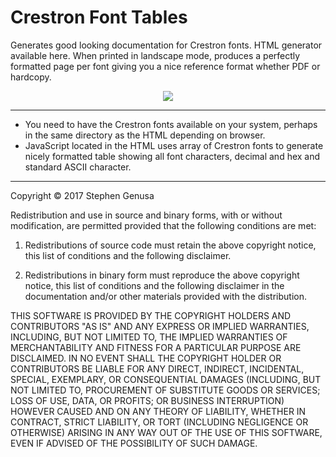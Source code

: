 # Crestron Font Tables
Generates good looking documentation for Crestron fonts. HTML generator available here. When printed in landscape mode, produces a perfectly formatted page per font giving you a nice reference format whether PDF or hardcopy.

<center>
<img src="http://i.imgur.com/usu3nZc.png">
</center>

----------
- You need to have the Crestron fonts available on your system, perhaps in the same directory as the HTML depending on browser.
- JavaScript located in the HTML uses array of Crestron fonts to generate nicely formatted table showing all font characters, decimal and hex and standard ASCII character. 

----------

Copyright © 2017 Stephen Genusa

Redistribution and use in source and binary forms, with or without modification, are permitted provided that the following conditions are met:

1. Redistributions of source code must retain the above copyright notice, this list of conditions and the following disclaimer.

2. Redistributions in binary form must reproduce the above copyright notice, this list of conditions and the following disclaimer in the documentation and/or other materials provided with the distribution.

THIS SOFTWARE IS PROVIDED BY THE COPYRIGHT HOLDERS AND CONTRIBUTORS "AS IS" AND ANY EXPRESS OR IMPLIED WARRANTIES, INCLUDING, BUT NOT LIMITED TO, THE IMPLIED WARRANTIES OF MERCHANTABILITY AND FITNESS FOR A PARTICULAR PURPOSE ARE DISCLAIMED. IN NO EVENT SHALL THE COPYRIGHT HOLDER OR CONTRIBUTORS BE LIABLE FOR ANY DIRECT, INDIRECT, INCIDENTAL, SPECIAL, EXEMPLARY, OR CONSEQUENTIAL DAMAGES (INCLUDING, BUT NOT LIMITED TO, PROCUREMENT OF SUBSTITUTE GOODS OR SERVICES; LOSS OF USE, DATA, OR PROFITS; OR BUSINESS INTERRUPTION) HOWEVER CAUSED AND ON ANY THEORY OF LIABILITY, WHETHER IN CONTRACT, STRICT LIABILITY, OR TORT (INCLUDING NEGLIGENCE OR OTHERWISE) ARISING IN ANY WAY OUT OF THE USE OF THIS SOFTWARE, EVEN IF ADVISED OF THE POSSIBILITY OF SUCH DAMAGE.
